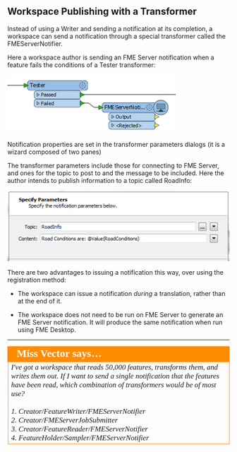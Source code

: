## Workspace Publishing with a Transformer ##

Instead of using a Writer and sending a notification at its completion, a workspace can send a notification through a special transformer called the FMEServerNotifier.

Here a workspace author is sending an FME Server notification when a feature fails the conditions of a Tester transformer:

![](./Images/Img4.23.FMEServerNotifierOnCanvas.png)

Notification properties are set in the transformer parameters dialogs (it is a wizard composed of two panes)

The transformer parameters include those for connecting to FME Server, and ones for the topic to post to and the message to be included. Here the author intends to publish information to a topic called RoadInfo:

![](./Images/Img4.24.FMEServerNotifierParameters.png)


There are two advantages to issuing a notification this way, over using the registration method:

- The workspace can issue a notification *during* a translation, rather than at the end of it.

- The workspace does not need to be run on FME Server to generate an FME Server notification. It will produce the same notification when run using FME Desktop.

---

<table style="border-spacing: 0px">
<tr>
<td style="vertical-align:middle;background-color:darkorange;border: 2px solid darkorange">
<i class="fa fa-quote-left fa-lg fa-pull-left fa-fw" style="color:white;padding-right: 12px;vertical-align:text-top"></i>
<span style="color:white;font-size:x-large;font-weight: bold;font-family:serif">Miss Vector says…</span>
</td>
</tr>

<tr>
<td style="border: 1px solid darkorange">
<span style="font-family:serif; font-style:italic; font-size:larger">
I've got a workspace that reads 50,000 features, transforms them, and writes them out. If I want to send a single notification that the features have been read, which combination of transformers would be of most use?
<br><br>1. Creator/FeatureWriter/FMEServerNotifier
<br>2. Creator/FMEServerJobSubmitter
<br>3. Creator/FeatureReader/FMEServerNotifier
<br>4. FeatureHolder/Sampler/FMEServerNotifier
</span>
</td>
</tr>
</table>